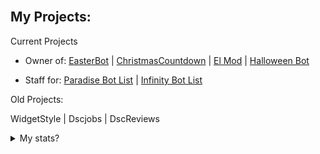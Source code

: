 <br />

## My Projects:

Current Projects
- Owner of: [EasterBot](https://discord.com/api/oauth2/authorize?client_id=810568485905236018&permissions=268954705&scope=bot%20applications.commands) | [ChristmasCountdown](https://discord.com/api/oauth2/authorize?client_id=791761831734804510&permissions=137442225217&scope=bot%20applications.commands) | [El Mod](https://discord.com/oauth2/authorize?client_id=857564240784916490&permissions=1559751927&scope=bot%20applications.commands) | [Halloween Bot](https://discord.com/api/oauth2/authorize?client_id=852564657674649636&permissions=139586817089&scope=bot%20applications.commands)

- Staff for: [Paradise Bot List](https://paradisebots.net/) | [Infinity Bot List](https://infinitybotlist.com/)

Old Projects:

WidgetStyle | Dscjobs | DscReviews


<details>
<summary>My stats?</summary>
<br>
I mostly use Private Repos or Organizations 
  
  
![GitHub stats](https://github-readme-stats.vercel.app/api?username=Harley200317&show_icons=true&theme=radical)
![Top Langs](https://github-readme-stats.vercel.app/api/top-langs/?username=Harley200317&theme=radical)

</details>
